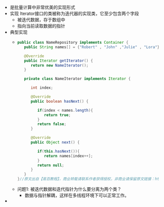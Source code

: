 - 是批量计算中非常优美的实现形式
- 实现 Iterator接口的类被称为迭代器的实现类，它至少包含两个字段
	- 被迭代数据，存于数组中
	- 指向当前读取数据的指针
- 典型实现
	- ```java
	  public class NameRepository implements Container {
	     public String names[] = {"Robert" , "John" ,"Julie" , "Lora"};
	  
	     @Override
	     public Iterator getIterator() {
	        return new NameIterator();
	     }
	  
	     private class NameIterator implements Iterator {
	  
	        int index;
	  
	        @Override
	        public boolean hasNext() {
	  
	           if(index < names.length){
	              return true;
	           }
	           return false;
	        }
	  
	        @Override
	        public Object next() {
	  
	           if(this.hasNext()){
	              return names[index++];
	           }
	           return null;
	        }        
	     }
	  }//原文出自【易百教程】，商业转载请联系作者获得授权，非商业请保留原文链接：https://www.yiibai.com/design_pattern/java_iterator_pattern.html
	  
	  ```
	- 问题1: 被迭代数据和迭代指针为什么要分离为两个类？
		- 数据与指针解耦，这样在多线程环境下可以正常工作。
-